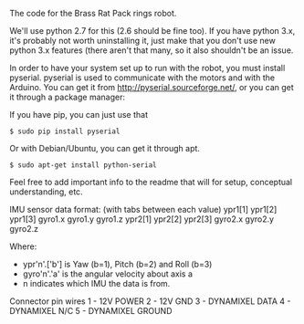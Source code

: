 The code for the Brass Rat Pack rings robot.

We'll use python 2.7 for this (2.6 should be fine too). If you have python 3.x, it's probably not worth uninstalling it, just make that you don't use new python 3.x features (there aren't that many, so it also shouldn't be an issue.

In order to have your system set up to run with the robot, you must install pyserial. pyserial is used to communicate with the motors and with the Arduino. You can get it from http://pyserial.sourceforge.net/, or you can get it through a package manager:

If you have pip, you can just use that

    $ sudo pip install pyserial
    
Or with Debian/Ubuntu, you can get it through apt.

    $ sudo apt-get install python-serial

Feel free to add important info to the readme that will for setup, conceptual understanding, etc.

IMU sensor data format: (with tabs between each value)
ypr1[1]  ypr1[2]  ypr1[3]  gyro1.x  gyro1.y  gyro1.z  ypr2[1]  ypr2[2]  ypr2[3]  gyro2.x  gyro2.y  gyro2.z

Where: 
- ypr'n'.['b'] is Yaw (b=1), Pitch (b=2) and Roll (b=3)
- gyro'n'.'a' is the angular velocity about axis a
- n indicates which IMU the data is from. 

Connector pin wires
1 - 12V POWER
2 - 12V GND
3 - DYNAMIXEL DATA
4 - DYNAMIXEL N/C
5 - DYNAMIXEL GROUND
